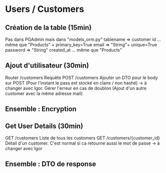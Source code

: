 # Users / Customers

## Création de la table (15min)

Pas dans PGAdmin mais dans "models_orm.py"
tablename => customer
id ... même que "Products" + primary_key=True
email => "String"+ unique=True
password => "String"
created_at ... même que "Products"

## Ajout d'utilisateur (30min)
Router /customers
Requête POST /customers
Ajouter un DTO pour le body sur POST
(Pour l'instant le pass est stocké en claire / non hashé) -> à changer avec Igor.
Gérer l'erreur en cas de doublon (Ajout d'un autre customer avec la même adresse mail)

## Ensemble : Encryption 


## Get User Details (30min)
GET /customers Liste de tous les customers
GET /customers/{customer_id} Détail d'un customer.
C'est normal si ca retourne aussi le mot de passe -> à changer avec Igor 

## Ensemble : DTO de response
